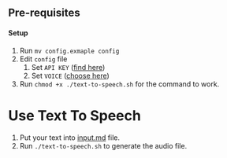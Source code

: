 ## Pre-requisites

#### Setup
1. Run `mv config.exmaple config`
2. Edit `config` file
   1. Set `API KEY` ([find here](https://console.deepgram.com/project/e8b5277d-65c6-492f-9da3-5c07da61ea7c/keys))
   2. Set `VOICE` ([choose here](https://developers.deepgram.com/docs/tts-models))
3. Run `chmod +x ./text-to-speech.sh` for the command to work.

# Use Text To Speech 

1. Put your text into [input.md](input.md) file.
1. Run `./text-to-speech.sh` to generate the audio file.